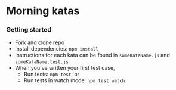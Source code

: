 # Morning katas

### Getting started
- Fork and clone repo
- Install dependencies: `npm install`
- Instructions for each kata can be found in `someKataName.js` and `someKataName.test.js`
- When you've written your first test case,
  - Run tests: `npm test`, or
  - Run tests in watch mode: `npm test:watch`

